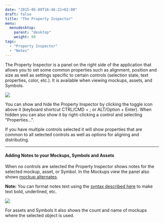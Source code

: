 ```yaml
---
date: "2015-05-09T16:46:21+02:00"
draft: false
title: "The Property Inspector"
menu:
  menudesktop:
    parent: "desktop"
    weight: 60
tags:
  - "Property Inspector"
  - "Notes"
---
```


The Property Inspector is a panel on the right side of the application that allows you to set some common properties such as alignment, position and size as well as settings specific to certain controls (selection state, text properties, color, etc.). It is available when viewing mockups, assets, and Symbols.

![](http://media.balsamiq.com/img/support/docs/m4d/b3/property-inspector.png)

You can show and hide the Property Inspector by clicking the toggle icon above it (keyboard shortcut CTRL/CMD + ; or ALT/Option + Enter). When hidden you can also show it by right-clicking a control and selecting "Properties...".

If you have multiple controls selected it will show properties that are common to all selected controls as well as options for aligning and distributing.

* * *

#### Adding Notes to your Mockups, Symbols and Assets

When no controls are selected the Property Inspector shows notes for the selected mockup, asset, or Symbol. In the Mockups view the panel also shows [mockup alternates](http://support.balsamiq.com/customer/portal/articles/1956540).

**Note:** You can format notes text using the [syntax described here](http://support.balsamiq.com/customer/portal/articles/110121#basicformatting) to make text bold, underlined, etc.

![](http://media.balsamiq.com/img/support/docs/m4d/b3/property-inspector-notes.png)

For assets and Symbols it also shows the count and name of mockups where the selected object is used.
